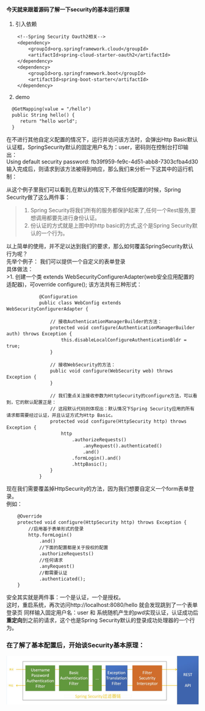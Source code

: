 #### 今天就来跟着源码了解一下security的基本运行原理  

1. 引入依赖  
```  
    <!--Spring Security Oauth2相关-->
    <dependency>
        <groupId>org.springframework.cloud</groupId>
        <artifactId>spring-cloud-starter-oauth2</artifactId>
    </dependency>
    <dependency>
        <groupId>org.springframework.boot</groupId>
        <artifactId>spring-boot-starter</artifactId>
    </dependency>  
```  
2. demo  
```  
  @GetMapping(value = "/hello")
  public String hello() {
     return "hello world";
  }  
```  

在不进行其他自定义配置的情况下，运行并访问该方法时，会弹出Http Basic默认认证框，SpringSecurity默认的固定用户名为：user，密码则在控制台打印输出：  
Using default security password: fb39f959-fe9c-4d51-abb8-7303cfba4d30  
输入完成后，则请求到该方法被得到响应，那么我们来分析一下这其中的运行机制：  

从这个例子里我们可以看到,在默认的情况下,不做任何配置的时候，Spring Security做了这么两件事：  
>1. Spring Security将我们所有的服务都保护起来了,任何一个Rest服务,要想调用都要先进行身份认证。  
>2. 份认证的方式就是上图中的http basic的方式,这个是Spring Security默认的一个行为。  

以上简单的使用，并不足以达到我们的要求，那么如何覆盖SpringSecurity默认行为呢？  
先举个例子： 我们可以提供一个自定义的表单登录  
具体做法：  
    >1. 创建一个类 extends WebSecurityConfigurerAdapter(web安全应用配置的适配器)，可override configure(); 该方法共有三种形式：  
    
```    
            @Configuration
            public class WebConfig extends WebSecurityConfigurerAdapter {
                
                // 接收AuthenticationManagerBuilder的方法：
                protected void configure(AuthenticationManagerBuilder auth) throws Exception {
                    this.disableLocalConfigureAuthenticationBldr = true;
                }
                
                // 接收WebSecurity的方法：
                public void configure(WebSecurity web) throws Exception {
                }  
                
                // 我们重点关注接收参数为HttpSecurity的configure方法，可以看到，它的默认配置正是：
                // 这段默认代码则体现出：默认情况下Spring Security应用的所有请求都需要经过认证，并且认证方式为Http Basic。
                protected void configure(HttpSecurity http) throws Exception {
                    http
                        .authorizeRequests()
                            .anyRequest().authenticated()
                            .and()
                        .formLogin().and()
                        .httpBasic();
                }
            }  
```  
现在我们需要覆盖掉HttpSecurity的方法，因为我们想要自定义一个form表单登录。  
例如：  
```  
    @Override
    protected void configure(HttpSecurity http) throws Exception {
        //启用基于表单形式的登录
        http.formLogin()
            .and()
            //下面的配置都是关于授权的配置
            .authorizeRequests()
            //任何请求
            .anyRequest()
            //都需要认证
            .authenticated();
    }  
```  
安全其实就是两件事：一个是认证，一个是授权。  
这时，重启系统，再次访问http://localhost:8080/hello 就会发现跳到了一个表单登录页  同样输入固定用户名：user 和 系统随机产生的pwd实现认证，认证成功后**重定向**到之前的请求，这个也是Spring Security默认的登录成功处理器的一个行为。  

### 在了解了基本配置后，开始谈Security基本原理：  

![security过滤器链](https://github.com/momokanni/SecurityGroup/blob/master/img/2018429172853.png)  



